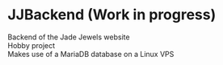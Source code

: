 # JJBackend (Work in progress)
Backend of the Jade Jewels website <br>
Hobby project <br>
Makes use of a MariaDB database on a Linux VPS <br>
